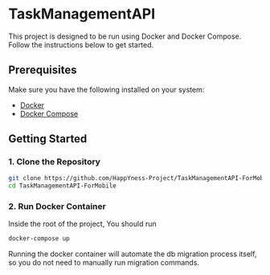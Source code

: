 # TaskManagementAPI

This project is designed to be run using Docker and Docker Compose. Follow the instructions below to get started.

## Prerequisites

Make sure you have the following installed on your system:

- [Docker](https://docs.docker.com/get-docker/)
- [Docker Compose](https://docs.docker.com/compose/install/)

## Getting Started

### 1. Clone the Repository

```sh
git clone https://github.com/HappYness-Project/TaskManagementAPI-ForMobile.git
cd TaskManagementAPI-ForMobile
```

### 2. Run Docker Container
Inside the root of the project, You should run
```sh
docker-compose up
```
Running the docker container will automate the db migration process itself, so you do not need to manually run migration commands.

